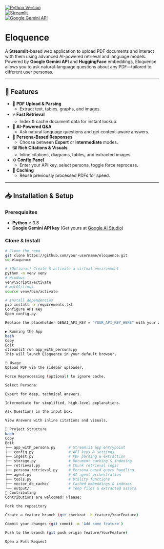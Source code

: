 [![Python Version](https://img.shields.io/badge/Python-3.8%2B-green)](https://www.python.org/)  
[![Streamlit](https://img.shields.io/badge/Streamlit-✔️-orange)](https://streamlit.io/)  
[![Google Gemini API](https://img.shields.io/badge/Google%20Gemini%20API-Configured-blueviolet)](https://ai.google/studio)  

# Eloquence

A **Streamlit**-based web application to upload PDF documents and interact with them using advanced AI-powered retrieval and language models. Powered by **Google Gemini API** and **HuggingFace** embeddings, Eloquence allows you to ask natural-language questions about any PDF—tailored to different user personas.

---

## 🚀 Features

- 📄 **PDF Upload & Parsing**  
  - Extract text, tables, graphs, and images.  
- ⚡ **Fast Retrieval**  
  - Index & cache document data for instant lookup.  
- 🤖 **AI-Powered Q&A**  
  - Ask natural language questions and get context-aware answers.  
- 👥 **Persona-Based Responses**  
  - Choose between **Expert** or **Intermediate** modes.  
- 🖼️ **Rich Citations & Visuals**  
  - Inline citations, diagrams, tables, and extracted images.  
- ⚙️ **Config Panel**  
  - Enter your API key, select persona, toggle force reprocess.  
- 💾 **Caching**  
  - Reuse previously processed PDFs for speed.

---

## 📥 Installation & Setup

### Prerequisites

- **Python** ≥ 3.8  
- **Google Gemini API key** (Get yours at [Google AI Studio](https://ai.google/studio))

### Clone & Install

```bash
# Clone the repo
git clone https://github.com/your-username/eloquence.git
cd eloquence

# (Optional) Create & activate a virtual environment
python -m venv venv
# Windows
venv\Scripts\activate
# macOS/Linux
source venv/bin/activate

# Install dependencies
pip install -r requirements.txt
Configure API Key
Open config.py.

Replace the placeholder GENAI_API_KEY = "YOUR_API_KEY_HERE" with your actual key.

▶️ Running the App
bash
Copy
Edit
streamlit run app_with_persona.py
This will launch Eloquence in your default browser.

🖱️ Usage
Upload PDF via the sidebar uploader.

Force Reprocessing (optional) to ignore cache.

Select Persona:

Expert for deep, technical answers.

Intermediate for simplified, high-level explanations.

Ask Questions in the input box.

View Answers with inline citations and visuals.

📂 Project Structure
bash
Copy
Edit
├── app_with_persona.py      # Streamlit app entrypoint
├── config.py                # API keys & settings
├── ingest.py                # PDF parsing & extraction
├── storage.py               # Document caching & indexing
├── retrieval.py             # Chunk retrieval logic
├── persona_retrieval.py     # Persona-based query handling
├── agent.py                 # AI agent orchestration
├── tools.py                 # Utility functions
├── vector_db_cache/         # Cached embeddings & indexes
└── output/                  # Temp files & extracted assets
🤝 Contributing
Contributions are welcomed! Please:

Fork the repository

Create a feature branch (git checkout -b feature/YourFeature)

Commit your changes (git commit -m 'Add some feature')

Push to the branch (git push origin feature/YourFeature)

Open a Pull Request
